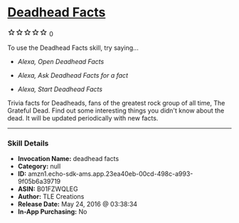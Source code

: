 # [Deadhead Facts](http://alexa.amazon.com/#skills/amzn1.echo-sdk-ams.app.23ea40eb-00cd-498c-a993-9f05b6a39719)
![0 stars](../../images/ic_star_border_black_18dp_1x.png)![0 stars](../../images/ic_star_border_black_18dp_1x.png)![0 stars](../../images/ic_star_border_black_18dp_1x.png)![0 stars](../../images/ic_star_border_black_18dp_1x.png)![0 stars](../../images/ic_star_border_black_18dp_1x.png) 0

To use the Deadhead Facts skill, try saying...

* *Alexa, Open Deadhead Facts*

* *Alexa, Ask Deadhead Facts for a fact*

* *Alexa, Start Deadhead Facts*

Trivia facts for Deadheads, fans of the greatest rock group of all time, The Grateful Dead.  Find out some interesting things you didn't know about the dead.  It will be updated periodically with new facts.

***

### Skill Details

* **Invocation Name:** deadhead facts
* **Category:** null
* **ID:** amzn1.echo-sdk-ams.app.23ea40eb-00cd-498c-a993-9f05b6a39719
* **ASIN:** B01FZWQLEG
* **Author:** TLE Creations
* **Release Date:** May 24, 2016 @ 03:38:34
* **In-App Purchasing:** No
